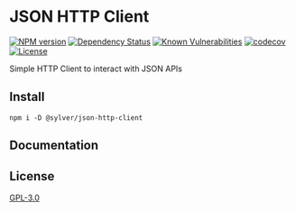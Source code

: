 
# JSON HTTP Client

[![NPM version][npm-image]][npm-url]
[![Dependency Status][david-image]][david-url]
[![Known Vulnerabilities][snyk-image]][snyk-url]
[![codecov][codecov-image]][codecov-url]
[![License][license-image]][license-url]

Simple HTTP Client to interact with JSON APIs

## Install

```
npm i -D @sylver/json-http-client
```

## Documentation 


## License

[GPL-3.0](LICENSE)

[npm-image]: https://img.shields.io/npm/v/@sylver/json-http-client/latest?style=flat-square
[npm-url]: https://npmjs.org/package/@sylver/json-http-client
[david-image]: https://img.shields.io/david/sylver/json-http-client?style=flat-square
[david-url]: https://david-dm.org/sylver/json-http-client
[snyk-image]: https://snyk.io/test/github/sylver/json-http-client/badge.svg?style=flat-square
[snyk-url]: https://app.snyk.io/test/github/sylver/json-http-client?targetFile=package.json
[codecov-image]: https://img.shields.io/codecov/c/github/sylver/json-http-client/master.svg?style=flat-square
[codecov-url]: https://codecov.io/gh/sylver/json-http-client
[license-image]: https://img.shields.io/npm/l/@sylver/json-http-client?style=flat-square
[license-url]: LICENSE

